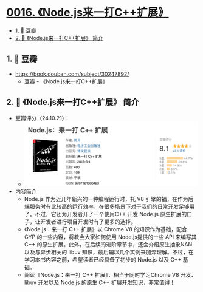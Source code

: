 # [0016. 《Node.js来一打C++扩展》](https://github.com/Tdahuyou/nodejs/tree/main/0016.%20%E3%80%8ANode.js%E6%9D%A5%E4%B8%80%E6%89%93C%2B%2B%E6%89%A9%E5%B1%95%E3%80%8B)

<!-- region:toc -->
- [1. 🔗 豆瓣](#1--豆瓣)
- [2. 📒 《Node.js来一打C++扩展》 简介](#2--nodejs来一打c扩展-简介)
<!-- endregion:toc -->

## 1. 🔗 豆瓣

- https://book.douban.com/subject/30247892/
  - 豆瓣 - 《Node.js来一打C++扩展》

## 2. 📒 《Node.js来一打C++扩展》 简介

- 豆瓣评分（24.10.21）：
  - ![](assets/2024-10-21-02-40-33.png)
- 内容简介
  - Node.js 作为近几年新兴的一种编程运行时，托 V8 引擎的福，在作为后端服务时有比较高的运行效率，在很多场景下对于我们的日常开发足够用了。不过，它还为开发者开了一个使用C++ 开发 Node.js 原生扩展的口子，让开发者进行项目开发时有了更多的选择。
  - 《Node.js：来一打 C++ 扩展》以 Chrome V8 的知识作为基础，配合 GYP 的一些内容，将教会大家如何使用 Node.js提供的一些 API 来编写其 C++ 的原生扩展。此外，在后续的进阶章节中，还会介绍原生抽象NAN 以及与异步相关的 libuv 知识，最后辅以几个实例来加深理解。不过，在学习本书内容之前，希望读者已经具备了初步的 Node.js 以及 C++ 基础。
  - 阅读《Node.js：来一打 C++ 扩展》，相当于同时学习Chrome V8 开发、libuv 开发以及 Node.js 的原生 C++ 扩展开发知识，非常值得！
